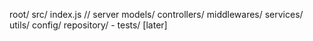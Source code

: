 root/
    src/
        index.js // server
        models/
        controllers/
        middlewares/
        services/
        utils/
        config/
        repository/
    - tests/ [later]